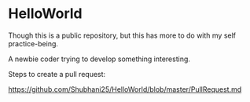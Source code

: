 # HelloWorld

Though this is a public repository, but this has more to do with my self practice-being. 

A newbie coder trying to develop something interesting.


Steps to create a pull request:

https://github.com/Shubhani25/HelloWorld/blob/master/PullRequest.md

